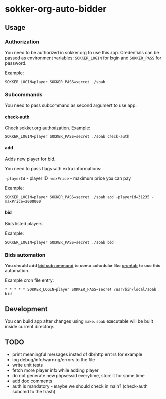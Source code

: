 # sokker-org-auto-bidder

## Usage

### Authorization

You need to be authorized in sokker.org to use this app. Credentials can be passed as environment variables: `SOKKER_LOGIN` for login and `SOKKER_PASS` for password.

Example:

```
SOKKER_LOGIN=player SOKKER_PASS=secret ./soab
```

### Subcommands

You need to pass subcommand as second argument to use app.

#### check-auth

Check sokker.org authorization. Example:

```
SOKKER_LOGIN=player SOKKER_PASS=secret ./soab check-auth
```

#### add

Adds new player for bid.

You need to pass flags with extra informations:

`-playerId` - player ID
`-maxPrice` - maximum price you can pay

Example:

```
SOKKER_LOGIN=player SOKKER_PASS=secret ./soab add -playerId=31235 -maxPrice=2000000
```

#### bid

Bids listed players.

Example:

```
SOKKER_LOGIN=player SOKKER_PASS=secret ./soab bid
```

### Bids automation

You should add [bid subcommand](#bid) to some scheduler like [crontab](https://man7.org/linux/man-pages/man5/crontab.5.html) to use this automation.

Example cron file entry:

```
* * * * * SOKKER_LOGIN=player SOKKER_PASS=secret /usr/bin/local/soab bid
```

## Development

You can build app after changes using `make`. `soab` executable will be built inside current directory.

## TODO

- print meaningful messages insted of db/http errors for example
- log debug/info/warning/errors to the file
- write unit tests
- fetch more player info while adding player
- do not generate new phpsessid everytime, store it for some time
- add doc comments
- auth is mandatory - maybe we should check in main? (check-auth subcmd to the trash)
